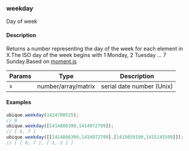 ### weekday
Day of week


#### Description

Returns a number representing the day of the week for each element in X.The ISO day of the week begins with 1 Monday, 2 Tuesday ... 7 Sunday.Based on [moment.js](http://momentjs.com)


|Params|Type|Description
|---------|----|-----------
|`x` | number/array/matrix | serial date number (Unix)


#### Examples

```js
ubique.weekday(1424708525);
// 9
ubique.weekday([1414886399,1414972799]);
// [ 6, 7 ]
ubique.weekday([[1414886399,1414972799],[1415059199,1415145599]]);
// [ [ 6, 7 ], [ 1, 2 ] ]
```


